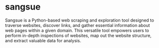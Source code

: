 # sangsue

Sangsue is a Python-based web scraping and exploration tool designed to traverse websites, discover links, and gather essential information about web pages within a given domain. This versatile tool empowers users to perform in-depth inspections of websites, map out the website structure, and extract valuable data for analysis.
